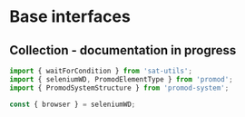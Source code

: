 # Base interfaces

## Collection - documentation in progress

```ts
import { waitForCondition } from 'sat-utils';
import { seleniumWD, PromodElementType } from 'promod';
import { PromodSystemStructure } from 'promod-system';

const { browser } = seleniumWD;
```
